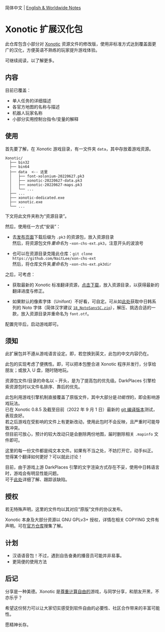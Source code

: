 简体中文 | [English & Worldwide Notes](./README.en-US.md)

# Xonotic 扩展汉化包

此仓库包含小部分对 [Xonotic](https://xonotic.org/) 资源文件的修改版，使用非标准方式达到覆盖面更广的汉化，方便英语不熟练的玩家提升游戏体验。

可继续阅读，以了解更多。

## 内容

目前已覆盖：

- 单人任务的详细描述
- 各官方地图的名称与描述
- 机器人玩家名称
- 小部分实用控制台指令/变量的解释

## 使用

首先要了解，在 Xonotic 游戏目录，有一文件夹 `data`，其中存放着游戏资源。

```
Xonotic/
  ├── bin32
  ├── bin64
  ├── data  <-- 这里
  │   ├── font-xolonium-20220627.pk3
  │   ├── xonotic-20220627-data.pk3
  │   ├── xonotic-20220627-maps.pk3
  │   └── ...
  ├── ...
  ├── xonotic-dedicated.exe
  ├── xonotic.exe
  └── ...
```

下文将此文件夹称为“资源目录”。
<br />

然后，使用任一方式“安装”：

- 去[发布页面](https://github.com/NaitLee/xon-chs-ext/releases)下载后缀为 `.pk3` 的资源包，放入资源目录  
  然后，将资源包文件*重命名*为 `~xon-chs-ext.pk3`，注意开头的波浪号

- 也可以在资源目录克隆此仓库：`git clone https://github.com/NaitLee/xon-chs-ext`  
  然后，将仓库文件夹*重命名*为 `~xon-chs-ext.pk3dir`

之后，可考虑：

- 获取最新的 Xonotic 标准翻译资源，[点击下载](https://gitlab.com/xonotic/xonotic-data.pk3dir/-/raw/master/common.zh_CN.po?inline=false)，放入资源目录，以获得最新的翻译进度与修正。

- 如果默认的像素字体（Unifont）不好看，可自定。可从如[此处](https://mirrors.tuna.tsinghua.edu.cn/github-release/googlefonts/noto-cjk/LatestRelease/)获取中日韩系列的 Noto 字体（简体汉字建议 [`18_NotoSansSC.zip`](https://mirrors.tuna.tsinghua.edu.cn/github-release/googlefonts/noto-cjk/LatestRelease/18_NotoSansSC.zip)），解压、挑选合适的一款，放入资源目录并重命名为 `font.otf`。

配置完毕后，启动游戏即可。

## 须知

此扩展包并不遵从游戏语言设定。即，若您换到英文，此包的中文内容仍在。

此包的实现考虑了便携性。即，可以把本包整合进 Xonotic 程序并发行，分享给朋友；或放入 U 盘，随时随地玩。

资源包文件/目录的命名以 `~` 开头，是为了提高包的优先级。DarkPlaces 引擎检索资源包时以文件名排序、靠后的优先。

此包利用游戏引擎机制直接覆盖了原版文件，其中大部分是*功能性*的，即会影响游戏玩法。  
已在 Xonotic 0.8.5 及截至目前（2022 年 9 月 1 日）最新的 [git 编译版本](https://gitlab.com/xonotic/xonotic/-/wikis/Repository_Access)测试，表现良好。  
若之后游戏在受影响的文件上有更新改动，使用此包时不会反映，且严重时可能导致冲突。  
但目前可放心，预计的较大改动只是会删除两份地图，届时删除相关 `.mapinfo` 文件即可。

这里的每一份文件都是纯文本文件。如果有不当之处，不妨打开它，动手纠正。  
觉得某个翻译如何更好？可以就此讨论！

目前，由于游戏上游 DarkPlaces 引擎的文字渲染方式存在不妥，使用中日韩语言时，游戏会有明显性能问题。  
可于[此处](https://github.com/DarkPlacesEngine/darkplaces/issues/49)详细了解、跟踪该缺陷。

## 授权

若无特殊声明，这里的文件均以其对应“原版”文件的协议发布。

Xonotic 本身及大部分资源以 GNU GPLv3+ 授权，详情在相关 COPYING 文件有声明。可在[官方仓库](https://gitlab.com/xonotic/)搜集了解。

## 计划

- 汉语语音包！不过，遇到自告奋勇的播音员可能并非易事。
- 更简便的使用方法

## 后记

分享是一种美德。Xonotic 是[尊重计算自由的](https://www.gnu.org/philosophy/free-sw.html)游戏，与同学分享，和朋友开黑，不亦乐乎？

希望这份努力可以让大家切实感受到软件自由的必要性、社区合作带来的丰富可能性。

愿精神长存。

